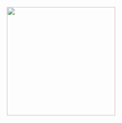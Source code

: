 <p align="center">
  <img src="https://user-images.githubusercontent.com/627794/87238023-326cf400-c3cb-11ea-8876-2887bcf126cb.gif" width="250">
</p>
